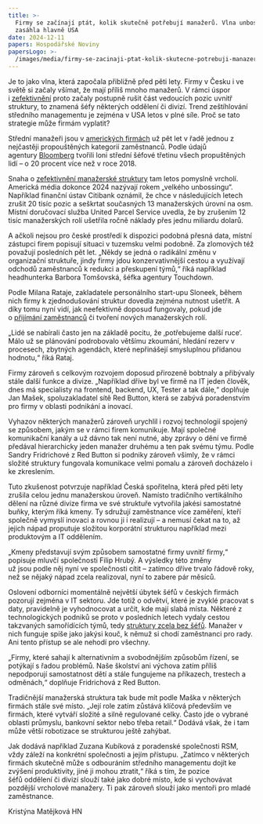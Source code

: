 ```yaml
---
title: >-
  Firmy se začínají ptát, kolik skutečně potřebují manažerů. Vlna unbossingu
  zasáhla hlavně USA
date: 2024-12-11
papers: Hospodářské Noviny
papersLogo: >-
  /images/media/firmy-se-zacinaji-ptat-kolik-skutecne-potrebuji-manazeru-vlna-unbossingu-zasahla-hlavne-usa/papersLogo.png
---
```

Je to jako vlna, která započala přibližně před pěti lety. Firmy v Česku i ve světě si začaly všímat, že mají příliš mnoho manažerů. V rámci úspor i&nbsp;[zefektivnění](https://archiv.hn.cz/c1-67320330-jestli-mas-uz-hotovo-tady-mas-dalsi-praci-jak-si-firmy-odhani-nejlepsi-zamestnance)&nbsp;proto začaly postupně rušit část vedoucích pozic uvnitř struktury, to znamená&nbsp;šéfy některých oddělení či divizí. Trend zeštíhlování středního managementu je zejména v USA letos v plné síle. Proč se tato strategie může firmám vyplatit?

Střední manažeři jsou v&nbsp;[amerických firmách](https://archiv.hn.cz/c1-67434940-velky-navrat-do-kancelari-sefove-svetovych-firem-predvidaji-konec-home-office-jak-to-vypada-v-cesku)&nbsp;už&nbsp;pět let v řadě jednou z nejčastěji propouštěných kategorií zaměstnanců. Podle údajů agentury&nbsp;[Bloomberg](https://www.bloomberg.com/news/newsletters/2024-03-15/bloomberg-evening-briefing-middle-managers-are-getting-fired-more-often?sref=bAZmg5gk)&nbsp;tvořili loni střední šéfové třetinu všech propuštěných lidí – o 20 procent více než v roce 2018.&nbsp;

Snaha o&nbsp;[zefektivnění manažerské struktury](https://archiv.hn.cz/c1-67446130-doba-manazeru-skoncila-exsef-legendarniho-maziva-wd-40-vysvetluje-jak-na-spravny-leadership)&nbsp;tam letos pomyslně vrcholí. Americká média dokonce 2024&nbsp;nazývají rokem „velkého unbossingu“. Například finanční ústav Citibank oznámil, že chce v následujících letech zrušit 20 tisíc pozic a seškrtat současných 13 manažerských úrovní na osm. Místní doručovací služba United&nbsp;Parcel Service uvedla, že by zrušením 12 tisíc manažerských rolí ušetřila ročně náklady přes jednu&nbsp;miliardu dolarů.

A ačkoli nejsou pro české prostředí&nbsp;k dispozici podobná přesná data, místní zástupci firem&nbsp;popisují situaci v tuzemsku velmi podobně.&nbsp;Za zlomových též považují posledních pět let. „Někdy se jedná o radikální změnu v organizační struktuře, jindy firmy jdou konzervativnější cestou a využívají odchodů zaměstnanců k redukci a přeskupení týmů,“ říká&nbsp;například headhunterka Barbora Tomšovská, šéfka agentury Touchdown.

Podle Milana Rataje, zakladatele personálního start-upu Sloneek, během nich firmy k zjednodušování struktur dovedla zejména nutnost ušetřit. A díky tomu nyní vidí, jak neefektivně doposud fungovaly, pokud jde o&nbsp;[přijímání zaměstnanců](https://archiv.hn.cz/c1-67450960-kvuli-problemum-u-sousedu-mizi-z-ceskeho-prumyslu-tisice-pracovniku-proc-to-ale-neni-videt-na-nezamestnanosti)&nbsp;či tvoření nových manažerských rolí.&nbsp;

„Lidé se nabírali často jen na základě pocitu, že ‚potřebujeme další ruce‘. Málo už se plánování podrobovalo většímu zkoumání, hledání rezerv v procesech, zbytných agendách, které nepřinášejí smysluplnou přidanou hodnotu,“ říká Rataj.

Firmy zároveň&nbsp;s&nbsp;celkovým rozvojem doposud přirozeně bobtnaly a přibývaly stále další funkce a divize. „Například dříve byl ve firmě na IT jeden člověk, dnes má specialisty na frontend, backend, UX, Tester a tak dále,“ doplňuje Jan Mašek, spoluzakladatel sítě Red Button, která se zabývá poradenstvím pro firmy&nbsp;v oblasti podnikání a inovací.

Vyhazov některých manažerů zároveň urychlil i rozvoj technologií spojený se způsobem, jakým se v rámci firem komunikuje. Mají společné komunikační kanály a už dávno tak není nutné, aby&nbsp;zprávy o dění ve firmě předával&nbsp;hierarchicky jeden manažer druhému a ten pak svému týmu. Podle Sandry&nbsp;Fridrichové z Red Button si podniky&nbsp;zároveň všimly, že v rámci složité struktury fungovala komunikace velmi pomalu a zároveň&nbsp;docházelo i ke zkreslením.

Tuto zkušenost potvrzuje například Česká spořitelna, která&nbsp;před pěti lety zrušila celou jednu manažerskou úroveň. Namísto tradičního vertikálního dělení na různé divize firma ve své struktuře vytvořila&nbsp;jakési samostatné buňky, kterým říká kmeny. Ty sdružují zaměstnance více zaměření, kteří společně vymyslí inovaci a&nbsp;rovnou ji i realizují – a nemusí čekat na to, až jejich nápad proputuje složitou korporátní strukturou například mezi produktovým a IT oddělením.&nbsp;

„Kmeny&nbsp;představují svým způsobem samostatné firmy uvnitř firmy,“ popisuje mluvčí společnosti Filip Hrubý. A výsledky této změny už&nbsp;jsou&nbsp;podle něj nyní ve společnosti cítit&nbsp;– zatímco dříve trvalo řádově roky, než se&nbsp;nějaký nápad zcela realizoval, nyní to zabere pár&nbsp;měsíců.

Oslovení odborníci momentálně&nbsp;největší úbytek šéfů v českých firmách pozorují&nbsp;zejména&nbsp;v IT sektoru. Jde totiž o odvětví, které je zvyklé pracovat s daty, pravidelně je vyhodnocovat a určit, kde mají slabá místa. Některé z technologických podniků&nbsp;se proto v posledních letech vydaly cestou takzvaných samořídících týmů, tedy&nbsp;[struktury zcela bez šéfů](https://archiv.hn.cz/c1-67192500-sefa-nemame-stale-vice-mensich-firem-voli-kolektivni-rizeni-stmeluje-a-pomaha-celit-krizim). Manažer v nich funguje spíše jako jakýsi kouč, k němuž si chodí zaměstnanci pro rady. Ani tento přístup se ale nehodí pro všechny.

„Firmy, které sahají k alternativním a&nbsp;svobodnějším způsobům řízení, se potýkají s řadou problémů. Naše školství ani výchova zatím příliš nepodporují&nbsp;samostatnost dětí a stále fungujeme na příkazech, trestech a odměnách,“ doplňuje Fridrichová z Red Button.

Tradičnější manažerská struktura tak bude mít&nbsp;podle Maška v některých firmách stále své místo. „Její&nbsp;role zatím zůstává klíčová především ve firmách, které vytváří složité a silně regulované celky. Často jde o&nbsp;vybrané oblasti průmyslu, bankovní sektor nebo třeba retail.“ Dodává však, že i tam může větší robotizace se strukturou ještě zahýbat.

Jak dodává například Zuzana Kubíková z&nbsp;poradenské společnosti RSM, vždy záleží na konkrétní&nbsp;společnosti&nbsp;a jejím přístupu. „Zatímco v některých firmách skutečně může s&nbsp;odbouráním středního managementu dojít ke zvýšení produktivity, jiné ji mohou ztratit,“ říká s tím, že pozice šéfů&nbsp;oddělení či divizí slouží také jako dobré místo, kde si vychovávat pozdější vrcholové manažery. Ti pak zároveň slouží&nbsp;jako mentoři&nbsp;pro mladé zaměstnance.

Kristýna Matějková HN
